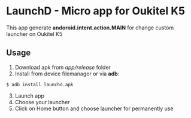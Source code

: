 # LaunchD - Micro app for Oukitel K5
This app generate **andoroid.intent.action.MAIN** for change custom launcher on Oukitel K5

## Usage
1. Download apk from *app/release* folder
2. Install from device filemanager or via **adb**:
```
$ adb install launchd.apk
```
3. Launch app
4. Choose your launcher
5. Click on Home button and choose launcher for permanently use
